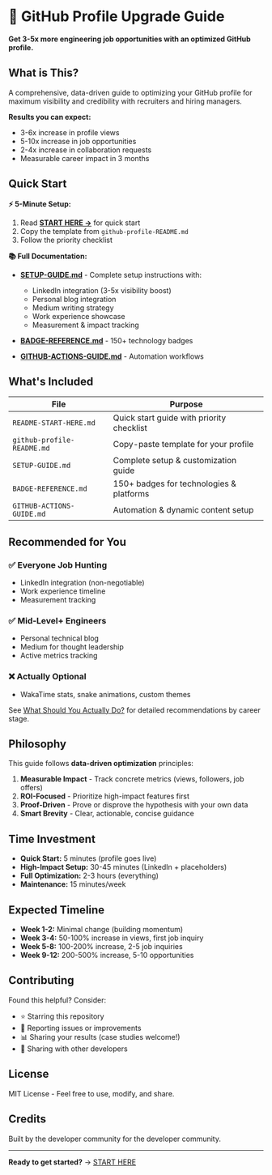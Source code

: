 # 🚀 GitHub Profile Upgrade Guide

**Get 3-5x more engineering job opportunities with an optimized GitHub profile.**

## What is This?

A comprehensive, data-driven guide to optimizing your GitHub profile for maximum visibility and credibility with recruiters and hiring managers.

**Results you can expect:**
- 3-6x increase in profile views
- 5-10x increase in job opportunities
- 2-4x increase in collaboration requests
- Measurable career impact in 3 months

## Quick Start

**⚡ 5-Minute Setup:**
1. Read **[START HERE →](README-START-HERE.md)** for quick start
2. Copy the template from `github-profile-README.md`
3. Follow the priority checklist

**📚 Full Documentation:**
- **[SETUP-GUIDE.md](SETUP-GUIDE.md)** - Complete setup instructions with:
  - LinkedIn integration (3-5x visibility boost)
  - Personal blog integration
  - Medium writing strategy
  - Work experience showcase
  - Measurement & impact tracking

- **[BADGE-REFERENCE.md](BADGE-REFERENCE.md)** - 150+ technology badges
- **[GITHUB-ACTIONS-GUIDE.md](GITHUB-ACTIONS-GUIDE.md)** - Automation workflows

## What's Included

| File | Purpose |
|------|---------|
| `README-START-HERE.md` | Quick start guide with priority checklist |
| `github-profile-README.md` | Copy-paste template for your profile |
| `SETUP-GUIDE.md` | Complete setup & customization guide |
| `BADGE-REFERENCE.md` | 150+ badges for technologies & platforms |
| `GITHUB-ACTIONS-GUIDE.md` | Automation & dynamic content setup |

## Recommended for You

### ✅ Everyone Job Hunting
- LinkedIn integration (non-negotiable)
- Work experience timeline
- Measurement tracking

### ✅ Mid-Level+ Engineers
- Personal technical blog
- Medium for thought leadership
- Active metrics tracking

### ❌ Actually Optional
- WakaTime stats, snake animations, custom themes

See [What Should You Actually Do?](README-START-HERE.md#-what-should-you-actually-do) for detailed recommendations by career stage.

## Philosophy

This guide follows **data-driven optimization** principles:

1. **Measurable Impact** - Track concrete metrics (views, followers, job offers)
2. **ROI-Focused** - Prioritize high-impact features first
3. **Proof-Driven** - Prove or disprove the hypothesis with your own data
4. **Smart Brevity** - Clear, actionable, concise guidance

## Time Investment

- **Quick Start:** 5 minutes (profile goes live)
- **High-Impact Setup:** 30-45 minutes (LinkedIn + placeholders)
- **Full Optimization:** 2-3 hours (everything)
- **Maintenance:** 15 minutes/week

## Expected Timeline

- **Week 1-2:** Minimal change (building momentum)
- **Week 3-4:** 50-100% increase in views, first job inquiry
- **Week 5-8:** 100-200% increase, 2-5 job inquiries
- **Week 9-12:** 200-500% increase, 5-10 opportunities

## Contributing

Found this helpful? Consider:
- ⭐ Starring this repository
- 🐛 Reporting issues or improvements
- 📊 Sharing your results (case studies welcome!)
- 🔗 Sharing with other developers

## License

MIT License - Feel free to use, modify, and share.

## Credits

Built by the developer community for the developer community.

---

**Ready to get started?** → [START HERE](README-START-HERE.md)
